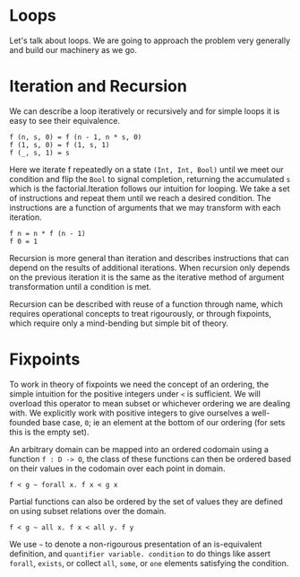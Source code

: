 # Loops

Let's talk about loops. We are going to approach the problem very generally and build our machinery as we go.

# Iteration and Recursion

We can describe a loop iteratively or recursively and for simple loops it is easy to see their equivalence.

```
f (n, s, 0) = f (n - 1, n * s, 0)
f (1, s, 0) = f (1, s, 1)
f (_, s, 1) = s
```

Here we iterate f repeatedly on a state `(Int, Int, Bool)` until we meet our condition and flip the `Bool` to signal completion, returning the accumulated `s` which is the factorial.Iteration follows our intuition for looping. We take a set of instructions and repeat them until we reach a desired condition. The instructions are a function of arguments that we may
transform with each iteration.

```
f n = n * f (n - 1)
f 0 = 1
```

Recursion is more general than iteration and describes instructions that can depend on the results of additional
iterations. When recursion only depends on the previous iteration it is the same as the iterative method of argument transformation until a condition is met.

Recursion can be described with reuse of a function through name,
which requires operational concepts to treat rigourously, or through fixpoints, which
require only a mind-bending but simple bit of theory.

# Fixpoints

To work in theory of fixpoints we need the concept of an ordering, the simple intuition for the positive integers under `<` is sufficient. We will overload this operator to mean subset or whichever ordering we are dealing with. We explicitly work with positive integers to give ourselves a well-founded base case, `0`; ie an element at the bottom of our ordering (for sets this is the empty set). 

An arbitrary domain can be mapped into an ordered codomain using a function `f : D -> O`, the class of these functions can then be ordered based on their values in the codomain over each point in domain.

```
f < g ~ forall x. f x < g x
```

Partial functions can also be ordered by the set of values they are defined on using subset relations over the domain.

```
f < g ~ all x. f x < all y. f y
```

We use `~` to denote a non-rigourous presentation of an is-equivalent definition, and `quantifier variable. condition` to do things like assert `forall`, `exists`, or collect `all`, `some`, or `one` elements satisfying the condition.
